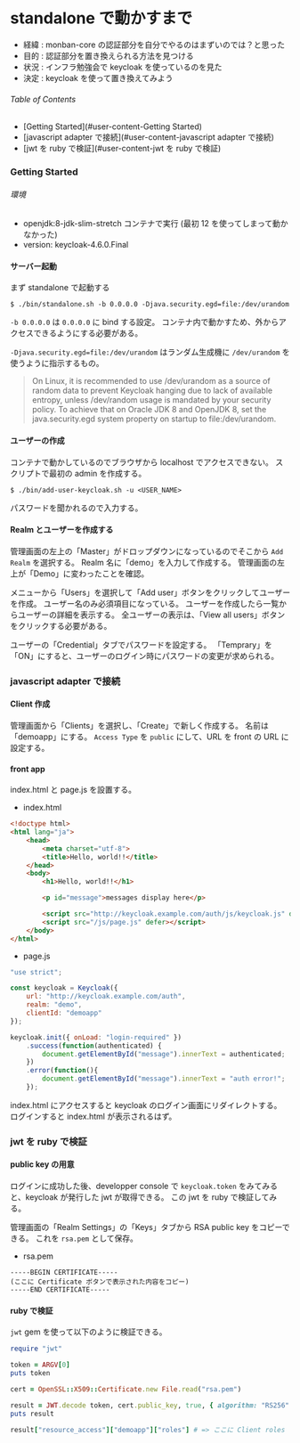 # standalone で動かすまで

- 経緯 : monban-core の認証部分を自分でやるのはまずいのでは？と思った
- 目的 : 認証部分を置き換えられる方法を見つける
- 状況 : インフラ勉強会で keycloak を使っているのを見た
- 決定 : keycloak を使って置き換えてみよう


###### Table of Contents

- [Getting Started](#user-content-Getting Started)
- [javascript adapter で接続](#user-content-javascript adapter で接続)
- [jwt を ruby で検証](#user-content-jwt を ruby で検証)


### Getting Started

###### 環境

- openjdk:8-jdk-slim-stretch コンテナで実行 (最初 12 を使ってしまって動かなかった)
- version: keycloak-4.6.0.Final

#### サーバー起動

まず standalone で起動する

```
$ ./bin/standalone.sh -b 0.0.0.0 -Djava.security.egd=file:/dev/urandom
```

`-b 0.0.0.0` は `0.0.0.0` に bind する設定。
コンテナ内で動かすため、外からアクセスできるようにする必要がある。

`-Djava.security.egd=file:/dev/urandom` はランダム生成機に `/dev/urandom` を使うように指示するもの。

> On Linux, it is recommended to use /dev/urandom as a source of random data to prevent Keycloak hanging due to lack of available entropy, unless /dev/random usage is mandated by your security policy.
> To achieve that on Oracle JDK 8 and OpenJDK 8, set the java.security.egd system property on startup to file:/dev/urandom.


#### ユーザーの作成

コンテナで動かしているのでブラウザから localhost でアクセスできない。
スクリプトで最初の admin を作成する。

```
$ ./bin/add-user-keycloak.sh -u <USER_NAME>
```

パスワードを聞かれるので入力する。


#### Realm とユーザーを作成する

管理画面の左上の「Master」がドロップダウンになっているのでそこから `Add Realm` を選択する。
Realm 名に「demo」を入力して作成する。
管理画面の左上が「Demo」に変わったことを確認。

メニューから「Users」を選択して「Add user」ボタンをクリックしてユーザーを作成。
ユーザー名のみ必須項目になっている。
ユーザーを作成したら一覧からユーザーの詳細を表示する。
全ユーザーの表示は、「View all users」ボタンをクリックする必要がある。

ユーザーの「Credential」タブでパスワードを設定する。
「Temprary」を「ON」にすると、ユーザーのログイン時にパスワードの変更が求められる。


### javascript adapter で接続

#### Client 作成

管理画面から「Clients」を選択し、「Create」で新しく作成する。
名前は「demoapp」にする。
`Access Type` を `public` にして、URL を front の URL に設定する。


#### front app

index.html と page.js を設置する。

- index.html

```html
<!doctype html>
<html lang="ja">
    <head>
        <meta charset="utf-8">
        <title>Hello, world!!</title>
    </head>
    <body>
        <h1>Hello, world!!</h1>

        <p id="message">messages display here</p>

        <script src="http://keycloak.example.com/auth/js/keycloak.js" defer></script>
        <script src="/js/page.js" defer></script>
    </body> 
</html>
```

- page.js

```js
"use strict";

const keycloak = Keycloak({
    url: "http://keycloak.example.com/auth",
    realm: "demo",
    clientId: "demoapp"
});                                                                                                    

keycloak.init({ onLoad: "login-required" })
    .success(function(authenticated) {
        document.getElementById("message").innerText = authenticated;
    })
    .error(function(){
        document.getElementById("message").innerText = "auth error!";
    });
```

index.html にアクセスすると keycloak のログイン画面にリダイレクトする。
ログインすると index.html が表示されるはず。


### jwt を ruby で検証

#### public key の用意

ログインに成功した後、developper console で `keycloak.token` をみてみると、keycloak が発行した jwt が取得できる。
この jwt を ruby で検証してみる。

管理画面の「Realm Settings」の「Keys」タブから RSA public key をコピーできる。
これを `rsa.pem` として保存。

- rsa.pem

```
-----BEGIN CERTIFICATE-----
(ここに Certificate ボタンで表示された内容をコピー)
-----END CERTIFICATE-----
```

#### ruby で検証

`jwt` gem を使って以下のように検証できる。

```ruby
require "jwt"

token = ARGV[0]
puts token

cert = OpenSSL::X509::Certificate.new File.read("rsa.pem")

result = JWT.decode token, cert.public_key, true, { algorithm: "RS256" }
puts result

result["resource_access"]["demoapp"]["roles"] # => ここに Client roles
```
